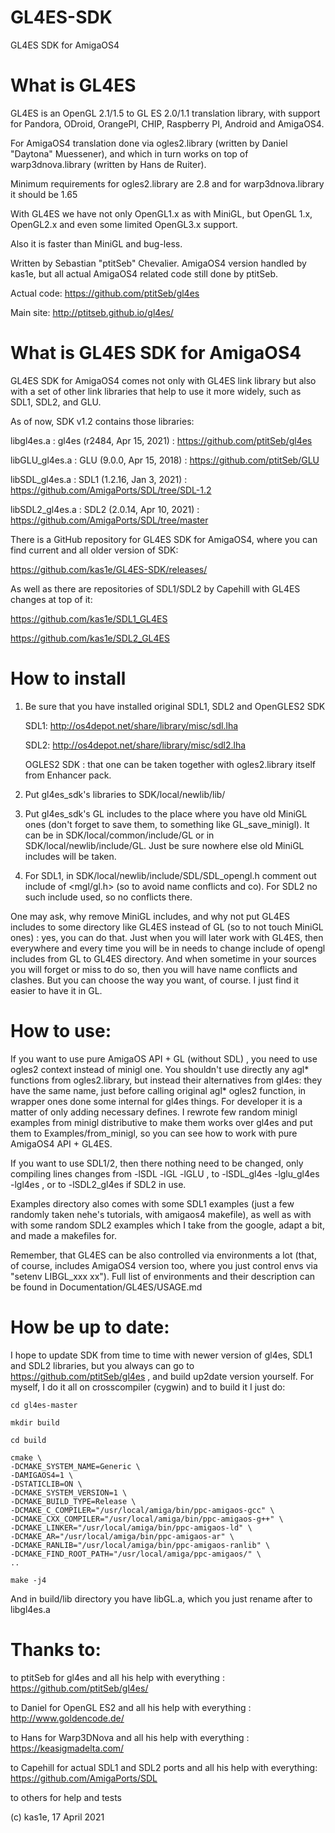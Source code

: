 # GL4ES-SDK
GL4ES SDK for AmigaOS4

# What is GL4ES 

GL4ES is an OpenGL 2.1/1.5 to GL ES 2.0/1.1 translation library, with support for Pandora, ODroid, OrangePI, CHIP, Raspberry PI, Android and AmigaOS4.

For AmigaOS4 translation done via ogles2.library (written by Daniel "Daytona" Muessener), and which in turn works on top of warp3dnova.library (written by Hans de Ruiter).

Minimum requirements for ogles2.library are 2.8 and for warp3dnova.library it should be 1.65

With GL4ES we have not only OpenGL1.x as with MiniGL, but OpenGL 1.x, OpenGL2.x and even some limited OpenGL3.x support.

Also it is faster than MiniGL and bug-less.

Written by Sebastian "ptitSeb" Chevalier. AmigaOS4 version handled by kas1e, but all actual AmigaOS4 related code still done by ptitSeb.

Actual code: https://github.com/ptitSeb/gl4es

Main site: http://ptitseb.github.io/gl4es/



# What is GL4ES SDK for AmigaOS4

GL4ES SDK for AmigaOS4 comes not only with GL4ES link library but also with a set of other link libraries that help to use it more widely, such as SDL1, SDL2, and GLU.

As of now, SDK v1.2 contains those libraries:

libgl4es.a      : gl4es (r2484, Apr 15, 2021) : https://github.com/ptitSeb/gl4es

libGLU_gl4es.a  : GLU  (9.0.0,  Apr 15, 2018) : https://github.com/ptitSeb/GLU

libSDL_gl4es.a  : SDL1  (1.2.16, Jan 3, 2021) : https://github.com/AmigaPorts/SDL/tree/SDL-1.2

libSDL2_gl4es.a : SDL2 (2.0.14, Apr 10, 2021) : https://github.com/AmigaPorts/SDL/tree/master

There is a GitHub repository for GL4ES SDK for AmigaOS4, where you can find current and all older version of SDK: 

https://github.com/kas1e/GL4ES-SDK/releases/

As well as there are repositories of SDL1/SDL2 by Capehill with GL4ES changes at top of it:

https://github.com/kas1e/SDL1_GL4ES

https://github.com/kas1e/SDL2_GL4ES 


# How to install

1. Be sure that you have installed original SDL1, SDL2 and OpenGLES2 SDK

	SDL1: http://os4depot.net/share/library/misc/sdl.lha
	
	SDL2: http://os4depot.net/share/library/misc/sdl2.lha
	
	OGLES2 SDK : that one can be taken together with ogles2.library itself from Enhancer pack.

2. Put gl4es_sdk's libraries to SDK/local/newlib/lib/

3. Put gl4es_sdk's GL includes to the place where you have old MiniGL ones (don't forget to save them, to something like GL_save_minigl). It can be in SDK/local/common/include/GL or in SDK/local/newlib/include/GL. Just be sure nowhere else old MiniGL includes will be taken.
   
4. For SDL1, in SDK/local/newlib/include/SDL/SDL_opengl.h comment out include of <mgl/gl.h> (so to avoid name conflicts and co).
   For SDL2 no such include used, so no conflicts there.

One may ask, why remove MiniGL includes, and why not put GL4ES includes to some directory like GL4ES instead of GL (so to not touch MiniGL ones) : yes, you can do that. Just when you will later work with GL4ES, then everywhere and every time you will be in needs to change include of opengl includes from GL to GL4ES directory. And when sometime in your sources you will forget or miss to do so, then you will have name conflicts and clashes. But you can choose the way you want, of course. I just find it easier to have it in GL.



# How to use:

If you want to use pure AmigaOS API + GL (without SDL) , you need to use ogles2 context instead of minigl one. You shouldn't use directly any agl* functions from ogles2.library, but instead their alternatives from gl4es: they have the same name, just before calling original agl* ogles2 function, in wrapper ones done some internal for gl4es things. For developer it is a matter of only adding necessary defines. I rewrote few random minigl examples from minigl distributive to make them works over gl4es and put them to Examples/from_minigl, so you can see how to work with pure AmigaOS4 API + GL4ES.

If you want to use SDL1/2, then there nothing need to be changed, only compiling lines changes from -lSDL -lGL -lGLU , to -lSDL_gl4es -lglu_gl4es -lgl4es , or to -lSDL2_gl4es if SDL2 in use.

Examples directory also comes with some SDL1 examples (just a few randomly taken nehe's tutorials, with amigaos4 makefile), as well as with with some random SDL2 examples which I take from the google, adapt a bit, and made a makefiles for.

Remember, that GL4ES can be also controlled via environments a lot (that, of course, includes AmigaOS4 version too, where you just control envs via "setenv LIBGL_xxx xx"). Full list of environments and their description can be found in Documentation/GL4ES/USAGE.md 



# How be up to date:

I hope to update SDK from time to time with newer version of gl4es, SDL1 and SDL2 libraries, but you always can go to https://github.com/ptitSeb/gl4es , and build up2date version yourself. For myself, I do it all on crosscompiler (cygwin) and to build it I just do:

```
cd gl4es-master

mkdir build

cd build

cmake \
-DCMAKE_SYSTEM_NAME=Generic \
-DAMIGAOS4=1 \
-DSTATICLIB=ON \
-DCMAKE_SYSTEM_VERSION=1 \
-DCMAKE_BUILD_TYPE=Release \
-DCMAKE_C_COMPILER="/usr/local/amiga/bin/ppc-amigaos-gcc" \
-DCMAKE_CXX_COMPILER="/usr/local/amiga/bin/ppc-amigaos-g++" \
-DCMAKE_LINKER="/usr/local/amiga/bin/ppc-amigaos-ld" \
-DCMAKE_AR="/usr/local/amiga/bin/ppc-amigaos-ar" \
-DCMAKE_RANLIB="/usr/local/amiga/bin/ppc-amigaos-ranlib" \
-DCMAKE_FIND_ROOT_PATH="/usr/local/amiga/ppc-amigaos/" \
..

make -j4
```

And in build/lib directory you have libGL.a, which you just rename after to libgl4es.a



# Thanks to:

to ptitSeb for gl4es and all his help with everything : https://github.com/ptitSeb/gl4es/

to Daniel for OpenGL ES2 and all his help with everything : http://www.goldencode.de/

to Hans for Warp3DNova and all his help with everything : https://keasigmadelta.com/

to Capehill for actual SDL1 and SDL2 ports and all his help with everything: https://github.com/AmigaPorts/SDL

to others for help and tests 

(c) kas1e, 17 April 2021
 
